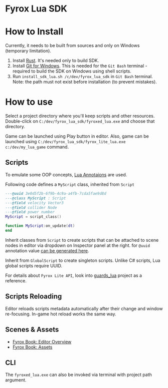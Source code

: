 # Fyrox Lua SDK

# How to Install
Currently, it needs to be built from sources and only on Windows (temporary limitation).

1. Install [Rust](https://rustup.rs/). It's needed only to build SDK.
2. Install [Git for Windows](https://git-scm.com/downloads). This is needed for the `Git Bash` terminal - required to build the SDK on Windows using shell scripts.
3. Run `install_sdk_lua.sh /c/dev/fyrox_lua_sdk` in `Git Bash` terminal. Note: the path must not exist before installation (to prevent mistakes).

# How to use

Select a project directory where you'll keep scripts and other resources. Double-click on `C:/dev/fyrox_lua_sdk/fyroxed_lua.exe` and choose that directory. 

Game can be launched using Play button in editor. Also, game can be launched using `C:/dev/fyrox_lua_sdk/fyrox_lite_lua.exe c:/dev/my_lua_game` command.

## Scripts
To emulate some OOP concepts, [Lua Annotaions](https://luals.github.io/wiki/annotations/) are used.

Following code defines a `MyScript` class, inherited from `Script`
```lua
---@uuid 3e0d5f2b-6f9b-4c9a-a4fb-7cda5fae9d8d
---@class MyScript : Script
---@field velocity Vector3
---@field collider Node
---@field power number
MyScript = script_class()

function MyScript:on_update(dt)
end
```

Inherit classes from `Script` to create scripts that can be attached to scene nodes in editor via dropdown on Inspector panel at the right. for `@uuid` annotation value [can be generated here](https://www.uuidgenerator.net/).

Inherit from `GlobalScript` to create singleton scripts. Unlike C# scripts, Lua global scripts require UUID.

For details about `Fyrox Lite API`, look into [guards_lua](showcase/guards_lua) project as a reference.

## Scripts Reloading
Editor reloads scripts metadata automatically after their change and window re-focusing. In-game hot reload works the same way.

## Scenes & Assets
* [Fyrox Book: Editor Overview](https://fyrox-book.github.io/beginning/editor_overview.html)
* [Fyrox Book: Assets](https://fyrox-book.github.io/beginning/assets.html)

## CLI
The `fyroxed_lua.exe` can also be invoked via terminal with project path argument.
